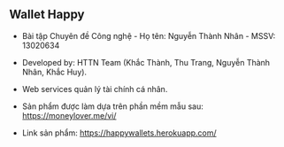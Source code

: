 ## Wallet Happy

- Bài tập Chuyên đề Công nghệ - Họ tên: Nguyễn Thành Nhân - MSSV: 13020634
- Developed by: HTTN Team (Khắc Thành, Thu Trang, Nguyễn Thành Nhân, Khắc Huy).

- Web services quản lý tài chính cá nhân.
- Sản phẩm được làm dựa trên phần mềm mẫu sau: https://moneylover.me/vi/
- Link sản phẩm: https://happywallets.herokuapp.com/ 




